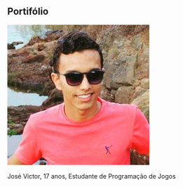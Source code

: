 Portifólio  
------------

![AUTOR](Eu.png)

José Victor, 17 anos, Estudante de Programação de Jogos
